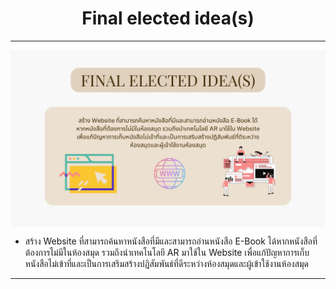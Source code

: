 <h1 align= "center"> Final elected idea(s) </h1>

<hr>

<img align = "center" src ="images/Final elected idea(s).png" >

- สร้าง Website ที่สามารถค้นหาหนังสือที่มีและสามารถอ่านหนังสือ E-Book ได้หากหนังสือที่ต้องการไม่มีในห้องสมุด รวมถึงนำเทคโนโลยี AR มาใช้ใน Website เพื่อแก้ปัญหาการเก็บหนังสือไม่เข้าที่และเป็นการเสริมสร้างปฏิสัมพันธ์ที่ดีระหว่างห้องสมุดและผู้เข้าใช้งานห้องสมุด

<hr>
